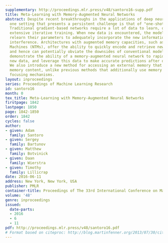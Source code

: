 ```yaml
---
supplementary: http://proceedings.mlr.press/v48/santoro16-supp.pdf
title: Meta-Learning with Memory-Augmented Neural Networks
abstract: Despite recent breakthroughs in the applications of deep neural networks,
  one setting that presents a persistent challenge is that of "one-shot learning."
  Traditional gradient-based networks require a lot of data to learn, often through
  extensive iterative training. When new data is encountered, the models must inefficiently
  relearn their parameters to adequately incorporate the new information without catastrophic
  interference. Architectures with augmented memory capacities, such as Neural Turing
  Machines (NTMs), offer the ability to quickly encode and retrieve new information,
  and hence can potentially obviate the downsides of conventional models. Here, we
  demonstrate the ability of a memory-augmented neural network to rapidly assimilate
  new data, and leverage this data to make accurate predictions after only a few samples.
  We also introduce a new method for accessing an external memory that focuses on
  memory content, unlike previous methods that additionally use memory location-based
  focusing mechanisms.
layout: inproceedings
series: Proceedings of Machine Learning Research
id: santoro16
month: 0
tex_title: Meta-Learning with Memory-Augmented Neural Networks
firstpage: 1842
lastpage: 1850
page: 1842-1850
order: 1842
cycles: false
author:
- given: Adam
  family: Santoro
- given: Sergey
  family: Bartunov
- given: Matthew
  family: Botvinick
- given: Daan
  family: Wierstra
- given: Timothy
  family: Lillicrap
date: 2016-06-11
address: New York, New York, USA
publisher: PMLR
container-title: Proceedings of The 33rd International Conference on Machine Learning
volume: '48'
genre: inproceedings
issued:
  date-parts:
  - 2016
  - 6
  - 11
pdf: http://proceedings.mlr.press/v48/santoro16.pdf
# Format based on citeproc: http://blog.martinfenner.org/2013/07/30/citeproc-yaml-for-bibliographies/
---
```

